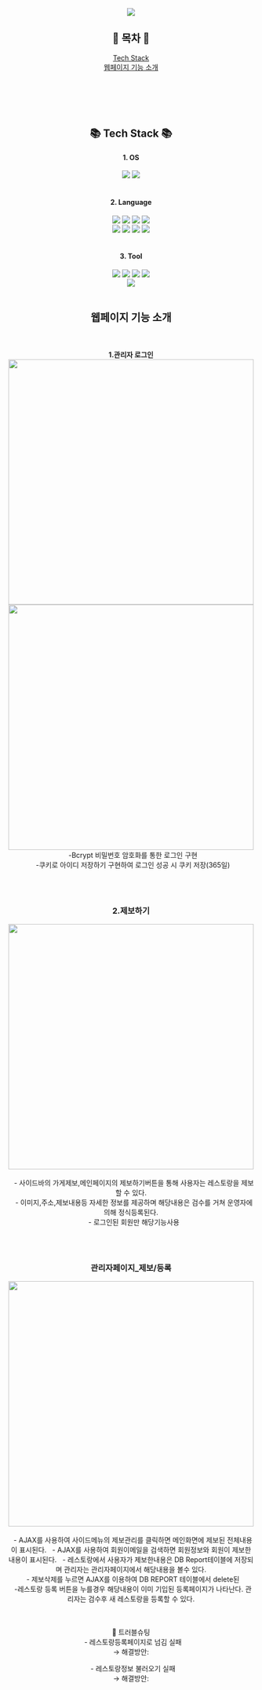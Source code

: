
<div align=center>
<img src="https://capsule-render.vercel.app/api?type=waving&color=auto&height=200&section=header&text=read_me!&fontSize=50" />
</div>

<div align=center>
   <h2>🌟 목차 🌟</h2>

   [Tech Stack](#-tech-stack-)<br>
   [웹페이지 기능 소개](#-웹페이지-기능-소개-)
</div>


<br><br><br><br>




<div align=center>
   <h2>📚 Tech Stack 📚</h2>
</div>

<div align=center>
  <h4>1. OS</h4>
  <img src="https://img.shields.io/badge/Windows-0078D6?style=flat&logo=Windows&logoColor=white" />
  <img src="https://img.shields.io/badge/macOS-000000?style=flat&logo=macOs&logoColor=white" />
</div>

<br>

<div align=center>
  <h4>2. Language</h4>
  <img src="https://img.shields.io/badge/Java-EC8225?style=flat&logo=Java&logoColor=white" />
  <img src="https://img.shields.io/badge/HTML5-E34F26?style=flat&logo=HTML5&logoColor=white" />
  <img src="https://img.shields.io/badge/CSS3-1572B6?style=flat&logo=CSS3&logoColor=white" />
  <img src="https://img.shields.io/badge/JavaScript-F7DF1E?style=flat&logo=JavaScript&logoColor=white" />
  <br>
  <img src="https://img.shields.io/badge/jQuery-0769AD?style=flat&logo=jQuery&logoColor=white" />
  <img src="https://img.shields.io/badge/XML-000000?style=flat&logo=XML&logoColor=white" />
  <img src="https://img.shields.io/badge/JSP-000000?style=flat&logo=JSP&logoColor=white" />
  <img src="https://img.shields.io/badge/AJAX-2E84D6?style=flat&logo=AJAX&logoColor=white" />
</div>

 <br>
 <div align=center>
  <h4>3. Tool</h4>
<img src="https://img.shields.io/badge/eclipse-2C2255?style=eclipseide&logo=eclipse&logoColor=white"/>
  <img src="https://img.shields.io/badge/Apache Tomcat-F8DC75?style=flat&logo=Apache Tomcat&logoColor=white" />
  <img src="https://img.shields.io/badge/dbeaver-3B2C25?style=flat&logo=dbeaver&logoColor=white" />
  <img src="https://img.shields.io/badge/Git-F05032?style=flat&logo=Git&logoColor=white" />
  <br>
  <img src="https://img.shields.io/badge/Notion-000000?style=flat&logo=Notion&logoColor=white" />
</div>

<br>
<div align=center>
<h2> 웹페이지 기능 소개</h2>
    
<br><br>
<b>1.관리자 로그인</b><br>
<img width="500" src="https://github.com/eunyoung329/SemiProject/assets/125863767/9052a94d-e7a2-46fa-8c27-b0f5ef3bc6b5"><br>
<img width="500" src="https://github.com/eunyoung329/SemiProject/assets/125863767/7258f469-ebbf-489d-9321-83ac875897b4">
<br>
&nbsp;&nbsp;-Bcrypt 비밀번호 암호화를 통한 로그인 구현<br>
&nbsp;&nbsp;-쿠키로 아이디 저장하기 구현하여 로그인 성공 시 쿠키 저장(365일)

<br><br>
<h3>2.제보하기</h3>
<img width="500" src="https://github.com/eunyoung329/SemiProject/assets/125863767/1fb9af97-068e-48a0-b471-b0b045d89eae"><br>
<br>
&nbsp;&nbsp; - 사이드바의 가게제보,메인페이지의 제보하기버튼을 통해 사용자는 레스토랑을 제보할 수 있다. <br>
&nbsp;&nbsp; - 이미지,주소,제보내용등 자세한 정보를 제공하며 해당내용은 검수를 거쳐 운영자에 의해 정식등록된다.<br>
&nbsp;&nbsp; - 로그인된 회원만 해당기능사용


<br><br>
<h3>관리자페이지_제보/등록</h3>
<img width="500"src="https://github.com/eunyoung329/SemiProject/assets/125863767/62e8336b-5405-429b-a3fd-3bda5c9a98e5"><br>
<br>
&nbsp;&nbsp;- AJAX를 사용하여 사이드메뉴의 제보관리를 클릭하면 메인화면에 제보된 전체내용이 표시된다.
&nbsp;&nbsp;- AJAX를 사용하여 회원이메일을 검색하면 회원정보와 회원이 제보한 내용이 표시된다.
&nbsp;&nbsp;- 레스토랑에서 사용자가 제보한내용은 DB Report테이블에 저장되며 관리자는 관리자페이지에서 해당내용을 볼수 있다. <br>
&nbsp;&nbsp;- 제보삭제를 누르면 AJAX를 이용하여 DB REPORT 테이블에서 delete된<br>
&nbsp;&nbsp;-레스토랑 등록 버튼을 누를경우 해당내용이 이미 기입된 등록페이지가 나타난다. 관리자는 검수후 새 레스토랑을 등록할 수 있다.<br>


<br><br>🧐 트러블슈팅<br>
&nbsp;&nbsp;- 레스토랑등록페이지로 넘김 실패 <br>
→ 해결방안: 

&nbsp;&nbsp;- 레스토랑정보 불러오기 실패 <br>
→ 해결방안: 

<br><br>
</div>
